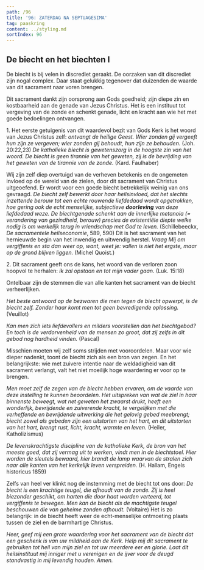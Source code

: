 ```yaml
---
path: /96
title: '96: ZATERDAG NA SEPTUAGESIMA'
tag: paaskring
content: ../styling.md
sortIndex: 96
---
```


## De biecht en het biechten I

De biecht is bij velen in discrediet geraakt. De oorzaken van dit discrediet zijn nogal complex. Daar staat gelukkig tegenover dat duizenden de waarde van dit sacrament naar voren brengen.

Dit sacrament dankt zijn oorsprong aan Gods goedheid; zijn diepe zin en kostbaarheid aan de genade van Jezus Christus. Het is een instituut tot vergeving van de zonde en schenkt genade, licht en kracht aan wie het met goede bedoelingen ontvangen.

1\. Het eerste getuigenis van dit waardevol bezit van Gods Kerk is het woord van Jezus Christus zelf: _ontvangt de heilige Geest. Wier zonden gij vergeeft hun zijn ze vergeven; wier zonden gij behoudt, hun zijn ze behouden._ (Joh. 20:22,23) _De katholieke biecht is gewetenszorg in de hoogste zin van het woord. De biecht is geen tirannie van het geweten, zij is de bevrijding van het geweten van de tirannie van de zonde._ (Kard. Faulhaber)

Wij zijn zelf diep overtuigd van de verheven betekenis en de ongemeten invloed op de wereld van de zielen, door dit sacrament van Christus uitgeoefend. Er wordt voor een goede biecht betrekkelijk weinig van ons gevraagd. _De biecht zelf bewerkt door haar heilsinvloed, dat het slechts inzettende berouw tot een echte rouwende liefdedaad wordt opgetrokken, hoe gering ook de echt menselijke, subjectieve __doorleving__ van deze liefdedaad weze._ _De biechtgenade schenkt aan de innerlijke metanoia (= verandering van gezindheid, berouw) precies de existentiële diepte welke nodig is om werkelijk terug in vriendschap met God te leven._ (Schillebeeckx, _De sacramentele heilseconomie_, 589, 590) Dit is het sacrament van het hernieuwde begin van het inwendig en uitwendig herstel. _Vraag Mij om vergiffenis en sta dan weer op, want, weet je: vallen is niet het ergste, maar op de grond blijven liggen._ (Michel Quoist.)

2\. Dit sacrament geeft ons de kans, het woord van de verloren zoon hoopvol te herhalen: _ik zal opstaan en tot mijn vader gaan_. (Luk. 15:18)

Ontelbaar zijn de stemmen die van alle kanten het sacrament van de biecht verheerlijken.

_Het beste antwoord op de bezwaren die men tegen de biecht opwerpt, is de biecht zelf. Zonder haar komt men tot geen bevredigende oplossing._ (Veuillot)

_Kan men zich iets liefdevollers en milders voorstellen dan het biechtgebod? En toch is de verdorvenheid van de mensen zo groot, dat zij zelfs in dit gebod nog hardheid vinden._ (Pascal)

Misschien moeten wij zelf soms strijden met vooroordelen. Maar voor wie dieper nadenkt, toont de biecht zich als een bron van zegen. En het belangrijkste: wie met zuivere intentie naar de weldadigheid van dit sacrament verlangt, valt het niet moeilijk hoge waardering er voor op te brengen.

_Men moet zelf de zegen van de biecht hebben ervaren, om de vaarde van deze instelling te kunnen beoordelen. Het uitspreken van wat de ziel in haar binnenste beweegt, wat net geweten het zwaarst drukt, heeft een wonderlijk, bevrijdende en zuiverende kracht, te vergelijken met die verheffende en bevrijdende uitwerking die het gelovig gebed meebrengt; biecht zowel als gebeden zijn een _uitstorten van het hart_, en dit _uitstorten van het hart_, brengt rust, licht, kracht, warmte en leven._ (Heiler, Katholizismus)

_De levenskrachtigste discipline van de katholieke Kerk, de bron van het meeste goed, dat zij vermag uit te werken, vindt men in de biechtstoel. Hier worden de sleutels bewaard, hier brandt de lamp waarvan de stralen zich naar alle kanten van het kerkelijk leven verspreiden._ (H. Hallam, Engels historicus 1859)

Zelfs van heel ver klinkt nog de instemming met de biecht tot ons door: _De biecht is een krachtige teugel, die afhoudt van de zonde. Zij is heel biezonder geschikt, om harten die door haat worden verteerd, tot vergiffenis te bewegen. Men kan de biecht als de machtigste teugel beschouwen die van geheime zonden afhoudt._ (Voltaire) Het is zo belangrijk: in de biecht heeft weer de echt-menselijke ontmoeting plaats tussen de ziel en de barmhartige Christus.

_Heer, geef mij een grote waardering voor het sacrament van de biecht dat een geschenk is van uw mildheid aan de Kerk. Help mij dit sacrament te gebruiken tot heil van mijn ziel en tot uw meerdere eer en glorie. Laat dit heilsinstituut mij inniger met u verenigen en de ijver voor de deugd standvastig in mij levendig houden. Amen._
